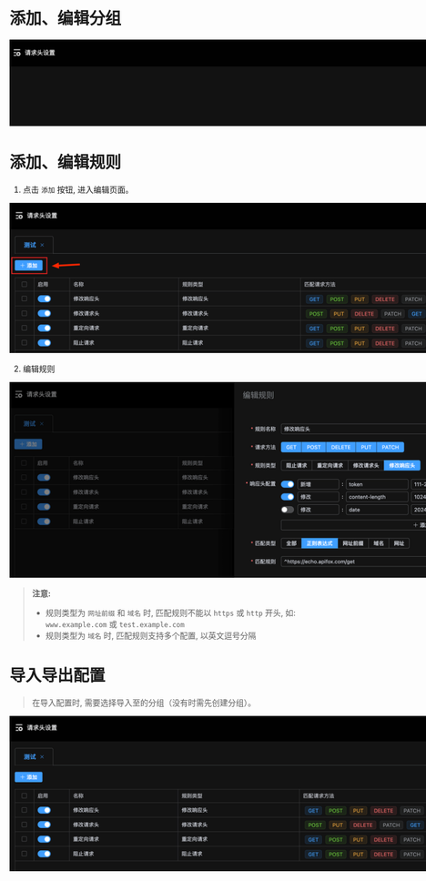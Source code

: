 # 添加、编辑分组

<img src="../.screenshot/headers/group-entry.png" style="max-width: 1000px;">

# 添加、编辑规则

1. 点击 `添加` 按钮, 进入编辑页面。

<img src="../.screenshot/headers/edit-entry.png" style="max-width: 1000px;">

2. 编辑规则

<img src="../.screenshot/headers/edit-rule.png" style="max-width: 1000px;">

> **注意:**
>
> - 规则类型为 `网址前缀` 和 `域名` 时, 匹配规则不能以 `https` 或 `http` 开头, 如: `www.example.com` 或 `test.example.com`
> - 规则类型为 `域名` 时, 匹配规则支持多个配置, 以英文逗号分隔

# 导入导出配置

> 在导入配置时, 需要选择导入至的分组（没有时需先创建分组）。

<img src="../.screenshot/headers/export.png" style="max-width: 1000px;">

